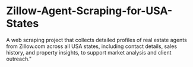 # Zillow-Agent-Scraping-for-USA-States
A web scraping project that collects detailed profiles of real estate agents from Zillow.com across all USA states, including contact details, sales history, and property insights, to support market analysis and client outreach."
